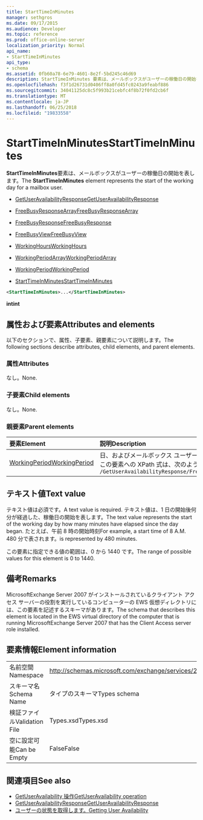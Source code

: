 ```yaml
---
title: StartTimeInMinutes
manager: sethgros
ms.date: 09/17/2015
ms.audience: Developer
ms.topic: reference
ms.prod: office-online-server
localization_priority: Normal
api_name:
- StartTimeInMinutes
api_type:
- schema
ms.assetid: 0fb60a78-6e79-4601-8e2f-5bd245c46d69
description: StartTimeInMinutes 要素は、メールボックスがユーザーの稼働日の開始を表します。
ms.openlocfilehash: f3f1d26731d0406ff8a0fd45fc0243a9feabf886
ms.sourcegitcommit: 34041125dc8c5f993b21cebfc4f8b72f0fd2cb6f
ms.translationtype: MT
ms.contentlocale: ja-JP
ms.lasthandoff: 06/25/2018
ms.locfileid: "19833558"
---
```

# <a name="starttimeinminutes"></a><span data-ttu-id="79bb1-103">StartTimeInMinutes</span><span class="sxs-lookup"><span data-stu-id="79bb1-103">StartTimeInMinutes</span></span>

<span data-ttu-id="79bb1-104">**StartTimeInMinutes**要素は、メールボックスがユーザーの稼働日の開始を表します。</span><span class="sxs-lookup"><span data-stu-id="79bb1-104">The **StartTimeInMinutes** element represents the start of the working day for a mailbox user.</span></span> 
  
- [<span data-ttu-id="79bb1-105">GetUserAvailabilityResponse</span><span class="sxs-lookup"><span data-stu-id="79bb1-105">GetUserAvailabilityResponse</span></span>](getuseravailabilityresponse.md)
  
- [<span data-ttu-id="79bb1-106">FreeBusyResponseArray</span><span class="sxs-lookup"><span data-stu-id="79bb1-106">FreeBusyResponseArray</span></span>](freebusyresponsearray.md)
  
- [<span data-ttu-id="79bb1-107">FreeBusyResponse</span><span class="sxs-lookup"><span data-stu-id="79bb1-107">FreeBusyResponse</span></span>](freebusyresponse.md)
  
- [<span data-ttu-id="79bb1-108">FreeBusyView</span><span class="sxs-lookup"><span data-stu-id="79bb1-108">FreeBusyView</span></span>](freebusyview.md)
  
- [<span data-ttu-id="79bb1-109">WorkingHours</span><span class="sxs-lookup"><span data-stu-id="79bb1-109">WorkingHours</span></span>](workinghours-ex15websvcsotherref.md)
  
- [<span data-ttu-id="79bb1-110">WorkingPeriodArray</span><span class="sxs-lookup"><span data-stu-id="79bb1-110">WorkingPeriodArray</span></span>](workingperiodarray.md)
  
- [<span data-ttu-id="79bb1-111">WorkingPeriod</span><span class="sxs-lookup"><span data-stu-id="79bb1-111">WorkingPeriod</span></span>](workingperiod.md)
  
- [<span data-ttu-id="79bb1-112">StartTimeInMinutes</span><span class="sxs-lookup"><span data-stu-id="79bb1-112">StartTimeInMinutes</span></span>](starttimeinminutes.md)
  
```xml
<StartTimeInMinutes>...</StartTimeInMinutes>
```

<span data-ttu-id="79bb1-113">**int**</span><span class="sxs-lookup"><span data-stu-id="79bb1-113">**int**</span></span>

## <a name="attributes-and-elements"></a><span data-ttu-id="79bb1-114">属性および要素</span><span class="sxs-lookup"><span data-stu-id="79bb1-114">Attributes and elements</span></span>

<span data-ttu-id="79bb1-115">以下のセクションで、属性、子要素、親要素について説明します。</span><span class="sxs-lookup"><span data-stu-id="79bb1-115">The following sections describe attributes, child elements, and parent elements.</span></span>
  
### <a name="attributes"></a><span data-ttu-id="79bb1-116">属性</span><span class="sxs-lookup"><span data-stu-id="79bb1-116">Attributes</span></span>

<span data-ttu-id="79bb1-117">なし。</span><span class="sxs-lookup"><span data-stu-id="79bb1-117">None.</span></span>
  
### <a name="child-elements"></a><span data-ttu-id="79bb1-118">子要素</span><span class="sxs-lookup"><span data-stu-id="79bb1-118">Child elements</span></span>

<span data-ttu-id="79bb1-119">なし。</span><span class="sxs-lookup"><span data-stu-id="79bb1-119">None.</span></span>
  
### <a name="parent-elements"></a><span data-ttu-id="79bb1-120">親要素</span><span class="sxs-lookup"><span data-stu-id="79bb1-120">Parent elements</span></span>

|<span data-ttu-id="79bb1-121">**要素**</span><span class="sxs-lookup"><span data-stu-id="79bb1-121">**Element**</span></span>|<span data-ttu-id="79bb1-122">**説明**</span><span class="sxs-lookup"><span data-stu-id="79bb1-122">**Description**</span></span>|
|:-----|:-----|
|[<span data-ttu-id="79bb1-123">WorkingPeriod</span><span class="sxs-lookup"><span data-stu-id="79bb1-123">WorkingPeriod</span></span>](workingperiod.md) <br/> |<span data-ttu-id="79bb1-124">日、およびメールボックス ユーザーの時間は、稼働日に含まれています。</span><span class="sxs-lookup"><span data-stu-id="79bb1-124">Contains the work week days and hours of the mailbox user.</span></span>  <br/> <span data-ttu-id="79bb1-125">この要素への XPath 式は、次のようにします。</span><span class="sxs-lookup"><span data-stu-id="79bb1-125">The following is the XPath expression to this element:</span></span>  <br/>  `/GetUserAvailabilityResponse/FreeBusyResponseArray/FreeBusyResponse/FreeBusyView/WorkingHours/WorkingPeriodArray/WorkingPeriod` <br/> |
   
## <a name="text-value"></a><span data-ttu-id="79bb1-126">テキスト値</span><span class="sxs-lookup"><span data-stu-id="79bb1-126">Text value</span></span>

<span data-ttu-id="79bb1-127">テキスト値は必須です。</span><span class="sxs-lookup"><span data-stu-id="79bb1-127">A text value is required.</span></span> <span data-ttu-id="79bb1-128">テキスト値は、1 日の開始後何分が経過した、稼働日の開始を表します。</span><span class="sxs-lookup"><span data-stu-id="79bb1-128">The text value represents the start of the working day by how many minutes have elapsed since the day began.</span></span> <span data-ttu-id="79bb1-129">たとえば、午前 8 時の開始時刻</span><span class="sxs-lookup"><span data-stu-id="79bb1-129">For example, a start time of 8 A.M.</span></span> <span data-ttu-id="79bb1-130">480 分で表されます。</span><span class="sxs-lookup"><span data-stu-id="79bb1-130">is represented by 480 minutes.</span></span>
  
<span data-ttu-id="79bb1-131">この要素に指定できる値の範囲は、0 から 1440 です。</span><span class="sxs-lookup"><span data-stu-id="79bb1-131">The range of possible values for this element is 0 to 1440.</span></span>
  
## <a name="remarks"></a><span data-ttu-id="79bb1-132">備考</span><span class="sxs-lookup"><span data-stu-id="79bb1-132">Remarks</span></span>

<span data-ttu-id="79bb1-133">MicrosoftExchange Server 2007 がインストールされているクライアント アクセス サーバーの役割を実行しているコンピューターの EWS 仮想ディレクトリには、この要素を記述するスキーマがあります。</span><span class="sxs-lookup"><span data-stu-id="79bb1-133">The schema that describes this element is located in the EWS virtual directory of the computer that is running MicrosoftExchange Server 2007 that has the Client Access server role installed.</span></span>
  
## <a name="element-information"></a><span data-ttu-id="79bb1-134">要素情報</span><span class="sxs-lookup"><span data-stu-id="79bb1-134">Element information</span></span>

|||
|:-----|:-----|
|<span data-ttu-id="79bb1-135">名前空間</span><span class="sxs-lookup"><span data-stu-id="79bb1-135">Namespace</span></span>  <br/> |http://schemas.microsoft.com/exchange/services/2006/types  <br/> |
|<span data-ttu-id="79bb1-136">スキーマ名</span><span class="sxs-lookup"><span data-stu-id="79bb1-136">Schema Name</span></span>  <br/> |<span data-ttu-id="79bb1-137">タイプのスキーマ</span><span class="sxs-lookup"><span data-stu-id="79bb1-137">Types schema</span></span>  <br/> |
|<span data-ttu-id="79bb1-138">検証ファイル</span><span class="sxs-lookup"><span data-stu-id="79bb1-138">Validation File</span></span>  <br/> |<span data-ttu-id="79bb1-139">Types.xsd</span><span class="sxs-lookup"><span data-stu-id="79bb1-139">Types.xsd</span></span>  <br/> |
|<span data-ttu-id="79bb1-140">空に設定可能</span><span class="sxs-lookup"><span data-stu-id="79bb1-140">Can be Empty</span></span>  <br/> |<span data-ttu-id="79bb1-141">False</span><span class="sxs-lookup"><span data-stu-id="79bb1-141">False</span></span>  <br/> |
   
## <a name="see-also"></a><span data-ttu-id="79bb1-142">関連項目</span><span class="sxs-lookup"><span data-stu-id="79bb1-142">See also</span></span>

- [<span data-ttu-id="79bb1-143">GetUserAvailability 操作</span><span class="sxs-lookup"><span data-stu-id="79bb1-143">GetUserAvailability operation</span></span>](getuseravailability-operation.md)
- [<span data-ttu-id="79bb1-144">GetUserAvailabilityResponse</span><span class="sxs-lookup"><span data-stu-id="79bb1-144">GetUserAvailabilityResponse</span></span>](getuseravailabilityresponse.md)
- [<span data-ttu-id="79bb1-145">ユーザーの状態を取得します。</span><span class="sxs-lookup"><span data-stu-id="79bb1-145">Getting User Availability</span></span>](http://msdn.microsoft.com/library/d4133fcb-9b0f-4e6b-aadf-a389da83516a%28Office.15%29.aspx)


